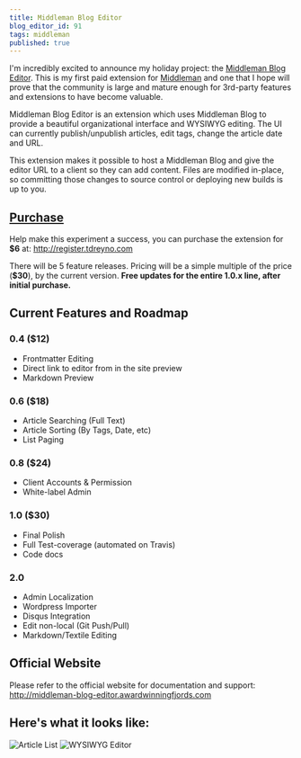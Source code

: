 ```yaml
---
title: Middleman Blog Editor
blog_editor_id: 91
tags: middleman
published: true
---
```


I'm incredibly excited to announce my holiday project: the [Middleman Blog Editor](http://middleman-blog-editor.awardwinningfjords.com). This is my first paid extension for [Middleman](http://middlemanapp.com) and one that I hope will prove that the community is large and mature enough for 3rd-party features and extensions to have become valuable.

Middleman Blog Editor is an extension which uses Middleman Blog to provide a beautiful organizational interface and  WYSIWYG editing. The UI can currently publish/unpublish articles, edit tags, change the article date and URL.

This extension makes it possible to host a Middleman Blog and give the editor URL to a client so they can add content. Files are modified in-place, so committing those changes to source control or deploying new builds is up to you.

## [Purchase](http://register.tdreyno.com)

Help make this experiment a success, you can purchase the extension for **$6** at: http://register.tdreyno.com

There will be 5 feature releases. Pricing will be a simple multiple of the price (**$30**), by the current version. **Free updates for the entire 1.0.x line, after initial purchase.**

## Current Features and Roadmap
### 0.4 ($12)

* Frontmatter Editing
* Direct link to editor from in the site preview
* Markdown Preview

### 0.6 ($18)

* Article Searching (Full Text)
* Article Sorting (By Tags, Date, etc)
* List Paging

### 0.8 ($24)

* Client Accounts & Permission
* White-label Admin

### 1.0 ($30)

* Final Polish
* Full Test-coverage (automated on Travis)
* Code docs

### 2.0

* Admin Localization
* Wordpress Importer
* Disqus Integration
* Edit non-local (Git Push/Pull)
* Markdown/Textile Editing

## Official Website

Please refer to the official website for documentation and support: http://middleman-blog-editor.awardwinningfjords.com

## Here's what it looks like:

![Article List](http://src.sencha.io/-30/http://awardwinningfjords.com/images/blog-editor/list.png)
![WYSIWYG Editor](http://src.sencha.io/-30/http://awardwinningfjords.com/images/blog-editor/wysiwyg.png)
